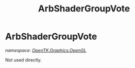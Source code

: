 ﻿---
title: ArbShaderGroupVote
---

# ArbShaderGroupVote
_namespace: [OpenTK.Graphics.OpenGL](N-OpenTK.Graphics.OpenGL.html)_

Not used directly.




